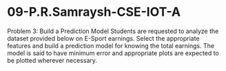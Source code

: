 # 09-P.R.Samraysh-CSE-IOT-A
Problem 3: Build a Prediction Model Students are requested to analyze the dataset provided below on E-Sport earnings. Select the appropriate features and build a prediction model for knowing the total earnings. The model is said to have minimum error and appropriate plots are expected to be plotted wherever necessary.

